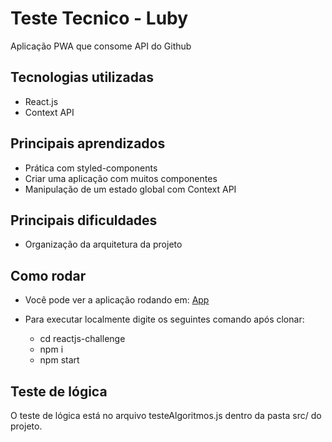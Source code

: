 # Teste Tecnico - Luby

Aplicação PWA que consome API do Github

## Tecnologias utilizadas

- React.js
- Context API

## Principais aprendizados

- Prática com styled-components
- Criar uma aplicação com muitos componentes
- Manipulação de um estado global com Context API

## Principais dificuldades

- Organização da arquitetura da projeto

## Como rodar

- Você pode ver a aplicação rodando em: [App](https://teste-tecnico-luby.herokuapp.com/)

- Para executar localmente digite os seguintes comando após clonar:
    - cd reactjs-challenge
    - npm i
    - npm start

## Teste de lógica

O teste de lógica está no arquivo testeAlgoritmos.js dentro da pasta src/ do projeto.